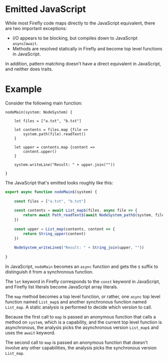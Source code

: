 # Emitted JavaScript

While most Firefly code maps directly to the JavaScript equivalent, there are two important exceptions:

 * I/O appears to be blocking, but compiles down to JavaScript `async`/`await`.
 * Methods are resolved statically in Firefly and become top level functions in JavaScript.

In addition, pattern matching doesn't have a direct equivalent in JavaScript, and neither does traits.


# Example

Consider the following main function:

```firefly
nodeMain(system: NodeSystem) {
    
    let files = ["a.txt", "b.txt"]
    
    let contents = files.map {file =>
        system.path(file).readText()
    }
    
    let upper = contents.map {content =>
        content.upper()
    }
    
    system.writeLine("Result: " + upper.join(""))
    
}
```

The JavaScript that's emitted looks roughly like this:

```js
export async function nodeMain$(system) {
    
    const files = ["a.txt", "b.txt"]
    
    const contents = await List_map$(files, async file => {
        return await Path_readText$(await NodeSystem_path$(system, file))
    })
    
    const upper = List_map(contents, content => {
        return String_upper(content)
    })
    
    NodeSystem_writeLine$("Result: " + String_join(upper, ""))
    
}
```

In JavaScript, `nodeMain` becomes an `async` function and gets the `$` suffix to distinguish it from a synchronous function.

The `let` keyword in Firefly corresponds to the `const` keyword in JavaScript, and Firefly list literals become JavaScript array literals.

The `map` method becomes a top level function, or rather, one `async` top level function named `List_map$` and another synchronous function named `List_map`.
A static analysis is performed to decide which version to call.

Because the first call to `map` is passed an anonymous function that calls a method on `system`, which is a capability, and the current top level function is asynchronous,
the analysis picks the asynchronous version `List_map$` and uses the `await` keyword.

The second call to `map` is passed an anonymous function that doesn't involve any other capabilities, the analysis picks the synchronous version `List_map`.

